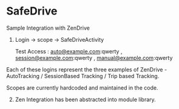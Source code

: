 # SafeDrive
Sample Integration with ZenDrive

1) Login -> scope -> SafeDriveActivity
   
   Test Access : auto@example.com:qwerty , session@example.com:qwerty , manual@example.com:qwerty

Each of these logins represent the three examples of ZenDrive - AutoTracking / SessionBased Tracking / Trip based Tracking.

Scopes are currently hardcoded and maintained in the code.


2) Zen Integration has been abstracted into module library.


